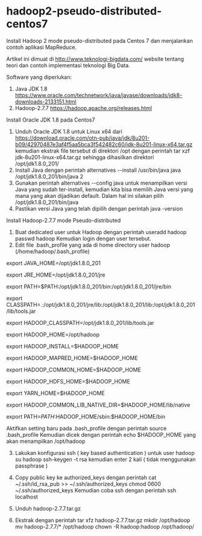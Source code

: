 # hadoop2-pseudo-distributed-centos7
Install Hadoop 2 mode pseudo-distributed pada Centos 7 dan menjalankan contoh aplikasi MapReduce.

Artikel ini dimuat di http://www.teknologi-bigdata.com/ website tentang teori dan contoh implementasi teknologi Big Data.

Software yang diperlukan:
1. Java JDK 1.8 https://www.oracle.com/technetwork/java/javase/downloads/jdk8-downloads-2133151.html
2. Hadoop-2.7.7 https://hadoop.apache.org/releases.html

Install Oracle JDK 1.8 pada Centos7
1. Unduh Oracle JDK 1.8 untuk Linux x64 dari https://download.oracle.com/otn-pub/java/jdk/8u201-b09/42970487e3af4f5aa5bca3f542482c60/jdk-8u201-linux-x64.tar.gz kemudian ekstrak file tersebut di direktori /opt dengan perintah
tar xzf jdk-8u201-linux-x64.tar.gz
sehingga dihasilkan direktori /opt/jdk1.8.0_201/
2. Install Java dengan perintah alternatives --install /usr/bin/java java /opt/jdk1.8.0_201/bin/java 2
3. Gunakan perintah alternatives --config java untuk menampilkan versi Java yang sudah ter-install, kemudian kita bisa memilih Java versi yang mana yang akan dijadikan default. Dalam hal ini silakan pilih /opt/jdk1.8.0_201/bin/java
4. Pastikan versi Java yang telah dipilih dengan perintah java -version

Install Hadoop-2.7.7 mode Pseudo-distributed
1. Buat dedicated user untuk Hadoop dengan perintah
useradd hadoop
passwd hadoop
Kemudian login dengan user tersebut.
2. Edit file .bash_profile yang ada di home directory user hadoop (/home/hadoop/.bash_profile)

export JAVA_HOME=/opt/jdk1.8.0_201

export JRE_HOME=/opt/jdk1.8.0_201/jre

export PATH=$PATH:/opt/jdk1.8.0_201/bin:/opt/jdk1.8.0_201/jre/bin

export CLASSPATH=.:/opt/jdk1.8.0_201/jre/lib:/opt/jdk1.8.0_201/lib:/opt/jdk1.8.0_201/lib/tools.jar

export HADOOP_CLASSPATH=/opt/jdk1.8.0_201/lib/tools.jar

export HADOOP_HOME=/opt/hadoop

export HADOOP_INSTALL=$HADOOP_HOME

export HADOOP_MAPRED_HOME=$HADOOP_HOME

export HADOOP_COMMON_HOME=$HADOOP_HOME

export HADOOP_HDFS_HOME=$HADOOP_HOME

export YARN_HOME=$HADOOP_HOME

export HADOOP_COMMON_LIB_NATIVE_DIR=$HADOOP_HOME/lib/native

export PATH=$PATH:$HADOOP_HOME/sbin:$HADOOP_HOME/bin

Aktifkan setting baru pada .bash_profile dengan perintah source .bash_profile
Kemudian dicek dengan perintah echo $HADOOP_HOME yang akan menampilkan /opt/hadoop

3. Lakukan konfigurasi ssh ( key based authentication ) untuk user hadoop
su hadoop
ssh-keygen -t rsa
kemudian enter 2 kali ( tidak menggunakan passphrase )

4. Copy public key ke authorized_keys dengan perintah
cat ~/.ssh/id_rsa_pub >> ~/.ssh/authorized_keys
chmod 0600 ~/.ssh/authorized_keys
Kemudian coba ssh dengan perintah ssh localhost

5. Unduh hadoop-2.7.7.tar.gz

6. Ekstrak dengan perintah
tar xfz hadoop-2.7.7.tar.gz
mkdir /opt/hadoop
mv hadoop-2.7.7/* /opt/hadoop
chown -R hadoop:hadoop /opt/hadoop/





